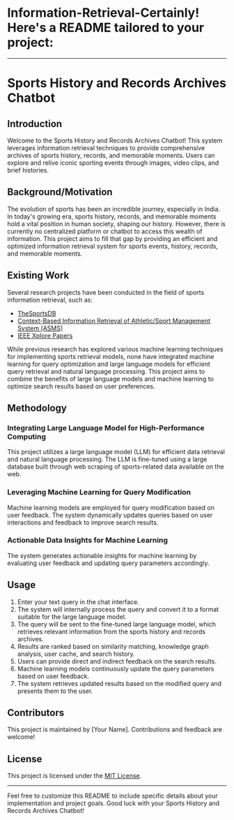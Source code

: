 # Information-Retrieval-Certainly! Here's a README tailored to your project:

---

# Sports History and Records Archives Chatbot

## Introduction

Welcome to the Sports History and Records Archives Chatbot! This system leverages information retrieval techniques to provide comprehensive archives of sports history, records, and memorable moments. Users can explore and relive iconic sporting events through images, video clips, and brief histories.

## Background/Motivation

The evolution of sports has been an incredible journey, especially in India. In today's growing era, sports history, records, and memorable moments hold a vital position in human society, shaping our history. However, there is currently no centralized platform or chatbot to access this wealth of information. This project aims to fill that gap by providing an efficient and optimized information retrieval system for sports events, history, records, and memorable moments.

## Existing Work

Several research projects have been conducted in the field of sports information retrieval, such as:

- [TheSportsDB](https://www.thesportsdb.com/)
- [Context-Based Information Retrieval of Athletic/Sport Management System (ASMS)](https://www.academia.edu/77319254/Context_Based_Information_Retrieval_of_AthleticSport_Management_System_ASMS_)
- [IEEE Xplore Papers](https://ieeexplore.ieee.org)

While previous research has explored various machine learning techniques for implementing sports retrieval models, none have integrated machine learning for query optimization and large language models for efficient query retrieval and natural language processing. This project aims to combine the benefits of large language models and machine learning to optimize search results based on user preferences.

## Methodology

### Integrating Large Language Model for High-Performance Computing

This project utilizes a large language model (LLM) for efficient data retrieval and natural language processing. The LLM is fine-tuned using a large database built through web scraping of sports-related data available on the web.

### Leveraging Machine Learning for Query Modification

Machine learning models are employed for query modification based on user feedback. The system dynamically updates queries based on user interactions and feedback to improve search results.

### Actionable Data Insights for Machine Learning

The system generates actionable insights for machine learning by evaluating user feedback and updating query parameters accordingly.

## Usage

1. Enter your text query in the chat interface.
2. The system will internally process the query and convert it to a format suitable for the large language model.
3. The query will be sent to the fine-tuned large language model, which retrieves relevant information from the sports history and records archives.
4. Results are ranked based on similarity matching, knowledge graph analysis, user cache, and search history.
5. Users can provide direct and indirect feedback on the search results.
6. Machine learning models continuously update the query parameters based on user feedback.
7. The system retrieves updated results based on the modified query and presents them to the user.

## Contributors

This project is maintained by [Your Name]. Contributions and feedback are welcome!

## License

This project is licensed under the [MIT License](LICENSE).

---

Feel free to customize this README to include specific details about your implementation and project goals. Good luck with your Sports History and Records Archives Chatbot!
